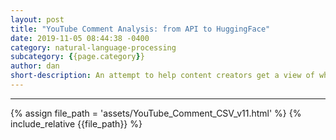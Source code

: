 ```yaml
---
layout: post
title: "YouTube Comment Analysis: from API to HuggingFace"
date: 2019-11-05 08:44:38 -0400
category: natural-language-processing
subcategory: {{page.category}}
author: dan
short-description: An attempt to help content creators get a view of what drives comments on their videos.
---
```

-----

{% assign file_path = 'assets/YouTube_Comment_CSV_v11.html' %}
{% include_relative {{file_path}} %}
